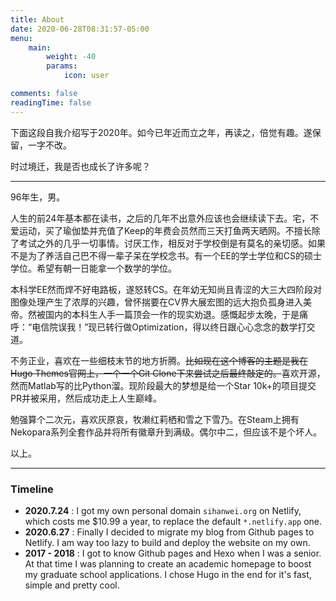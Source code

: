 ```yaml
---
title: About
date: 2020-06-28T08:31:57-05:00
menu:
    main: 
        weight: -40
        params:
            icon: user

comments: false
readingTime: false
---
```

下面这段自我介绍写于2020年。如今已年近而立之年，再读之，倍觉有趣。遂保留，一字不改。

时过境迁，我是否也成长了许多呢？

---


96年生，男。

人生的前24年基本都在读书，之后的几年不出意外应该也会继续读下去。宅，不爱运动，买了瑜伽垫并充值了Keep的年费会员然而三天打鱼两天晒网。不擅长除了考试之外的几乎一切事情。讨厌工作，相反对于学校倒是有莫名的亲切感。如果不是为了养活自己巴不得一辈子呆在学校念书。有一个EE的学士学位和CS的硕士学位。希望有朝一日能拿一个数学的学位。

本科学EE然而焊不好电路板，遂怒转CS。在年幼无知尚且青涩的大三大四阶段对图像处理产生了浓厚的兴趣，曾怀揣要在CV界大展宏图的远大抱负孤身进入美帝。然被国内的本科生人手一篇顶会一作的现实劝退。感慨起步太晚，于是痛呼：“电信院误我！”现已转行做Optimization，得以终日跟心心念念的数学打交道。

不务正业，喜欢在一些细枝末节的地方折腾。<del>比如现在这个博客的主题是我在Hugo Themes官网上，一个一个Git Clone下来尝试之后最终敲定的。</del>喜欢开源，然而Matlab写的比Python溜。现阶段最大的梦想是给一个Star 10k+的项目提交PR并被采用，然后成功走上人生巅峰。

勉强算个二次元，喜欢灰原哀，牧濑红莉栖和雪之下雪乃。在Steam上拥有Nekopara系列全套作品并将所有徽章升到满级。偶尔中二，但应该不是个坏人。

以上。

---



### Timeline

+ **2020.7.24** : I got my own personal domain `sihanwei.org` on Netlify, which costs me $10.99 a year, to replace the default `*.netlify.app` one.
+ **2020.6.27** : Finally I decided to migrate my blog from Github pages to Netlify. I am way too lazy to build and deploy the website on my own.
+ **2017 - 2018** : I got to know Github pages and Hexo when I was a senior. At that time I was planning to create an academic homepage to boost my graduate school applications. I chose Hugo in the end for it's fast, simple and pretty cool.

